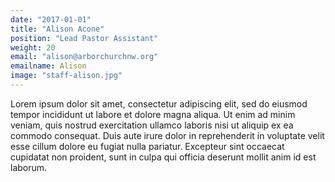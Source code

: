 ```yaml
---
date: "2017-01-01"
title: "Alison Acone"
position: "Lead Pastor Assistant"
weight: 20
email: "alison@arborchurchnw.org"
emailname: Alison
image: "staff-alison.jpg"
---
```



Lorem ipsum dolor sit amet, consectetur adipiscing elit, sed do eiusmod tempor incididunt ut labore et dolore magna aliqua. Ut enim ad minim veniam, quis nostrud exercitation ullamco laboris nisi ut aliquip ex ea commodo consequat. Duis aute irure dolor in reprehenderit in voluptate velit esse cillum dolore eu fugiat nulla pariatur. Excepteur sint occaecat cupidatat non proident, sunt in culpa qui officia deserunt mollit anim id est laborum.
